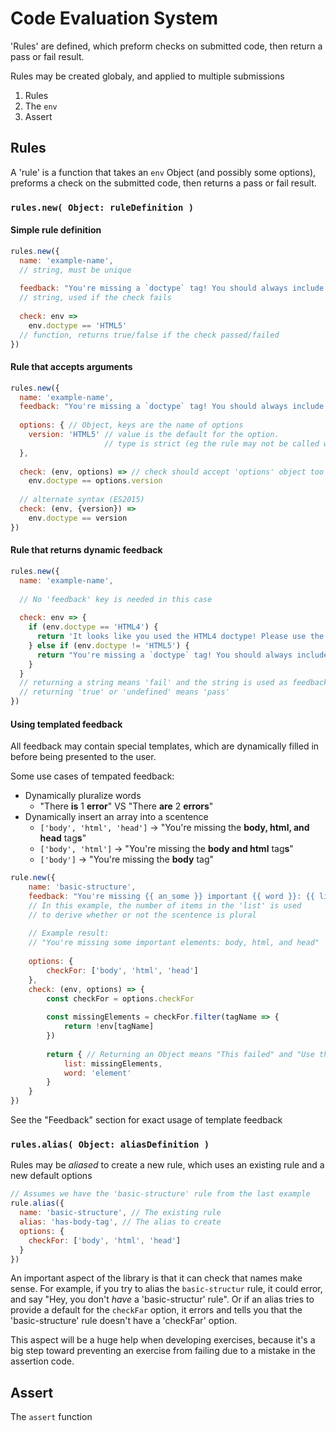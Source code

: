 # Code Evaluation System

'Rules' are defined, which preform checks on submitted code, then return a pass or fail result.

Rules may be created globaly, and applied to multiple submissions

1. Rules
2. The `env`
3. Assert

## Rules

A 'rule' is a function that takes an `env` Object (and possibly some options), preforms a check on the submitted code, then returns a pass or fail result.

### `rules.new( Object: ruleDefinition )`

#### Simple rule definition

```javascript
rules.new({
  name: 'example-name', 
  // string, must be unique
  
  feedback: "You're missing a `doctype` tag! You should always include a doctype declaration",
  // string, used if the check fails
  
  check: env =>
    env.doctype == 'HTML5'
  // function, returns true/false if the check passed/failed
})
```

#### Rule that accepts arguments

```javascript
rules.new({
  name: 'example-name', 
  feedback: "You're missing a `doctype` tag! You should always include a doctype declaration",  
  
  options: { // Object, keys are the name of options
    version: 'HTML5' // value is the default for the option. 
                     // type is strict (eg the rule may not be called with an array if the default is a string)
  }, 
  
  check: (env, options) => // check should accept 'options' object too
    env.doctype == options.version
      
  // alternate syntax (ES2015)
  check: (env, {version}) =>
    env.doctype == version
})
```

#### Rule that returns dynamic feedback

```javascript
rules.new({
  name: 'example-name',
  
  // No 'feedback' key is needed in this case
  
  check: env => {
    if (env.doctype == 'HTML4') {
      return 'It looks like you used the HTML4 doctype! Please use the HTML5 doctype.'
    } else if (env.doctype != 'HTML5') {
      return "You're missing a `doctype` tag! You should always include a doctype declaration"
    }
  }
  // returning a string means 'fail' and the string is used as feedback
  // returning 'true' or 'undefined' means 'pass'
})
```

#### Using templated feedback

All feedback may contain special templates, which are dynamically filled in before being presented to the user.

Some use cases of tempated feedback:

* Dynamically pluralize words
  * "There **is** 1 **error**" VS "There **are** 2 **errors**"
* Dynamically insert an array into a scentence
  * `['body', 'html', 'head']` -> "You're missing the **body, html, and head** tag**s**"
  * `['body', 'html']` -> "You're missing the **body and html** tag**s**"
  * `['body']` -> "You're missing the **body** tag"
  
```javascript
rule.new({
    name: 'basic-structure',
    feedback: "You're missing {{ an_some }} important {{ word }}: {{ list }}",
    // In this example, the number of items in the 'list' is used
    // to derive whether or not the scentence is plural
    
    // Example result:
    // "You're missing some important elements: body, html, and head"
    
    options: {
        checkFor: ['body', 'html', 'head']
    },
    check: (env, options) => {
        const checkFor = options.checkFor
        
        const missingElements = checkFor.filter(tagName => {
            return !env[tagName]
        })
        
        return { // Returning an Object means "This failed" and "Use the Object to template the feedback"
            list: missingElements, 
            word: 'element'
        }
    }
})
```

See the "Feedback" section for exact usage of template feedback

### `rules.alias( Object: aliasDefinition )`

Rules may be *aliased* to create a new rule, which uses an existing rule and a new default options

```javascript
// Assumes we have the 'basic-structure' rule from the last example
rule.alias({
  name: 'basic-structure', // The existing rule
  alias: 'has-body-tag', // The alias to create
  options: {
    checkFor: ['body', 'html', 'head']
  }
})
```

An important aspect of the library is that it can check that names make sense. For example, if you try to alias the `basic-structur` rule, it could error, and say "Hey, you don't *have* a 'basic-structur' rule". Or if an alias tries to provide a default for the `checkFar` option, it errors and tells you that the 'basic-structure' rule doesn't have a 'checkFar' option.

This aspect will be a huge help when developing exercises, because it's a big step toward preventing an exercise from failing due to a mistake in the assertion code.

## Assert

The `assert` function
